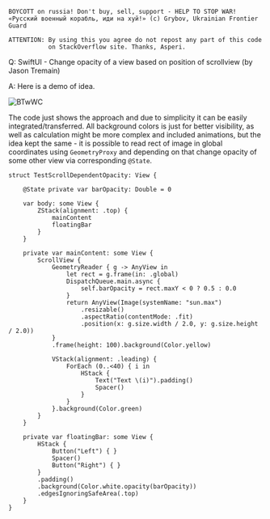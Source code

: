 ```
BOYCOTT on russia! Don't buy, sell, support - HELP TO STOP WAR!
«Русский военный корабль, иди на хуй!» (c) Grybov, Ukrainian Frontier Guard

ATTENTION: By using this you agree do not repost any part of this code
           on StackOverflow site. Thanks, Asperi.
```

Q: SwiftUI - Change opacity of a view based on position of scrollview (by Jason Tremain)

A: Here is a demo of idea.

![BTwWC](https://user-images.githubusercontent.com/62171579/175787189-40893b9b-fcaa-4006-a3bd-fd9fab779e41.gif)

The code just shows the approach and due to simplicity it can be easily integrated/transferred. All background colors is just for better visibility, as well as calculation might be more complex and included animations, but the idea kept the same - it is possible to read rect of image in global coordinates using `GeometryProxy` and depending on that change opacity of some other view via corresponding `@State`.

    struct TestScrollDependentOpacity: View {
    
        @State private var barOpacity: Double = 0
    
        var body: some View {
            ZStack(alignment: .top) {
                mainContent
                floatingBar
            }
        }
    
        private var mainContent: some View {
            ScrollView {
                GeometryReader { g -> AnyView in
                    let rect = g.frame(in: .global)
                    DispatchQueue.main.async {
                        self.barOpacity = rect.maxY < 0 ? 0.5 : 0.0
                    }
                    return AnyView(Image(systemName: "sun.max")
                        .resizable()
                        .aspectRatio(contentMode: .fit)
                        .position(x: g.size.width / 2.0, y: g.size.height / 2.0))
                }
                .frame(height: 100).background(Color.yellow)
    
                VStack(alignment: .leading) {
                    ForEach (0..<40) { i in
                        HStack {
                            Text("Text \(i)").padding()
                            Spacer()
                        }
                    }
                }.background(Color.green)
            }
        }
    
        private var floatingBar: some View {
            HStack {
                Button("Left") { }
                Spacer()
                Button("Right") { }
            }
            .padding()
            .background(Color.white.opacity(barOpacity))
            .edgesIgnoringSafeArea(.top)
        }
    }
    
